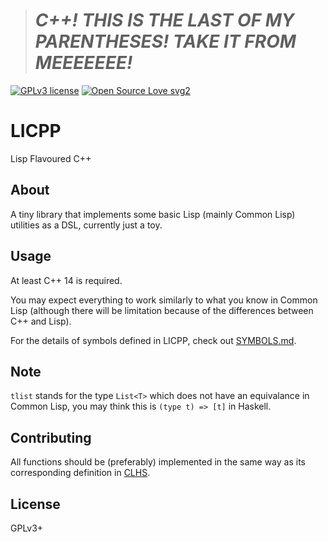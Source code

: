 > # *C++! THIS IS THE LAST OF MY PARENTHESES! TAKE IT FROM MEEEEEEE!*

[![GPLv3 license](https://img.shields.io/badge/License-GPLv3-blue.svg)](http://perso.crans.org/besson/LICENSE.html)
[![Open Source Love svg2](https://badges.frapsoft.com/os/v2/open-source.svg?v=103)](https://github.com/ellerbrock/open-source-badges/)

# LICPP
Lisp Flavoured C++

## About
A tiny library that implements some basic Lisp (mainly Common Lisp) utilities as a DSL, currently just a toy.

## Usage
At least C++ 14 is required.

You may expect everything to work similarly to what you know in Common Lisp (although there will be limitation because of the differences between C++ and Lisp).

For the details of symbols defined in LICPP, check out [SYMBOLS.md](SYMBOLS.md).

## Note
`tlist` stands for the type `List<T>` which does not have an equivalance in Common Lisp, you may think this is `(type t) => [t]` in Haskell.

## Contributing
All functions should be (preferably) implemented in the same way as its corresponding definition in [CLHS](http://www.lispworks.com/documentation/lw70/CLHS/Front/X_AllSym.htm).

## License
GPLv3+
